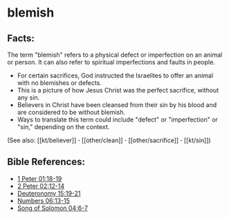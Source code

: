 # blemish #

## Facts: ##

The term "blemish" refers to a physical defect or imperfection on an animal or person. It can also refer to spiritual imperfections and faults in people.

* For certain sacrifices, God instructed the Israelites to offer an animal with no blemishes or defects.
* This is a picture of how Jesus Christ was the perfect sacrifice, without any sin.
* Believers in Christ have been cleansed from their sin by his blood and are considered to be without blemish.
* Ways to translate this term could include "defect" or "imperfection" or "sin," depending on the context.

(See also: [[kt/believer]] **·** [[other/clean]] **·** [[other/sacrifice]] **·** [[kt/sin]])

## Bible References: ##

* [1 Peter 01:18-19](en/tn/1pe/help/01/18)
* [2 Peter 02:12-14](en/tn/2pe/help/02/12)
* [Deuteronomy 15:19-21](en/tn/deu/help/15/19)
* [Numbers 06:13-15](en/tn/num/help/06/13)
* [Song of Solomon 04:6-7](en/tn/sng/help/04/06)
